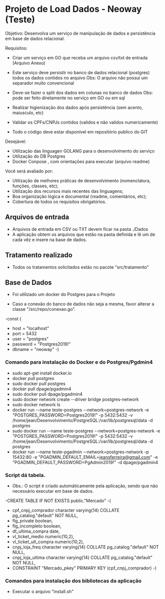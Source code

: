 # Projeto de Load Dados - Neoway (Teste)

Objetivo:
Desenvolva um serviço de manipulação de dados e persistência em base de dados relacional.

Requisitos:
- Criar um serviço em GO que receba um arquivo csv/txt de entrada (Arquivo Anexo)
- Este serviço deve persistir no banco de dados relacional (postgres) todos os dados contidos no arquivo
  Obs: O arquivo não possui um separador muito convencional
 
- Deve-se fazer o split dos dados em colunas no banco de dados
 Obs: pode ser feito diretamente no serviço em GO ou em sql
 
- Realizar higienização dos dados após persistência (sem acento, maiusculo, etc)
- Validar os CPFs/CNPJs contidos (validos e não validos numericamente)
- Todo o código deve estar disponível em repositório publico do GIT
 
Desejável:
- Utilização das linguagen GOLANG para o desenvolvimento do serviço
- Utilização do DB Postgres
- Docker Conpose , com orientações para executar (arquivo readme) 

Você será avaliado por:
- Utilização de melhores práticas de desenvolvimento (nomenclatura, funções, classes, etc);
- Utilização dos recursos mais recentes das linguagens;
- Boa organização lógica e documental (readme, comentários, etc);
- Cobertura de todos os requisitos obrigatórios.

## Arquivos de entrada
- Arquivos de entrada em CSV ou TXT devem ficar na pasta ./Dados
- A aplicação obtem os arquivos que estão na pasta definida e lê um de cada vêz e insere na base de dados.

## Tratamento realizado
- Todos os tratamentos solicitados estão no pacote "src/tratamento"

## Base de Dados
- Foi utilizado um docker do Postgres para o Projeto

- Caso a conexão do banco de dados não seja a mesma, favor alterar a classe "/src/repo/conexao.go".

-const (
-    host     = "localhost"
-    port     = 5432
-    user     = "postgres"
-    password = "Postgres2019!"
-    dbname   = "neoway"
-)

### Comando para instalação do Docker e do Postgres/Pgdmin4 

- sudo apt-get install docker.io
- docker pull postgres
- sudo docker pull postgres
- docker pull dpage/pgadmin4
- sudo docker pull dpage/pgadmin4
- sudo docker network create --driver bridge postgres-network
- sudo docker network ls
- docker run --name teste-postgres --network=postgres-network -e "POSTGRES_PASSWORD=Postgres2019!" -p 5432:5432 -v /home/jean/Desenvolvimento/PostgreSQL:/var/lib/postgresql/data -d postgres
- sudo docker run --name teste-postgres --network=postgres-network -e "POSTGRES_PASSWORD=Postgres2019!" -p 5432:5432 -v /home/jean/Desenvolvimento/PostgreSQL:/var/lib/postgresql/data -d postgres
- docker run --name teste-pgadmin --network=postgres-network -p 15432:80 -e "PGADMIN_DEFAULT_EMAIL=jeansferreira@gmail.com" -e "PGADMIN_DEFAULT_PASSWORD=PgAdmin2019!" -d dpage/pgadmin4

### Script dá tabela.
- Obs.: O script é criado automáticamente pela aplicação, sendo que não necessário executar em base de dados. 

-CREATE TABLE IF NOT EXISTS public."Mercado"
-(
-    cpf_cnpj_comprador character varying(14) COLLATE pg_catalog."default" NOT NULL,
-    flg_private boolean,
-    flg_incompleto boolean,
-    dt_ultima_compra date,
-    vl_ticket_medio numeric(10,2),
-    vl_ticket_ult_compra numeric(10,2),
-    cnpj_loja_freq character varying(14) COLLATE pg_catalog."default" NOT NULL,
-    cnpj_loja_ultima character varying(14) COLLATE pg_catalog."default" NOT NULL,
-    CONSTRAINT "Mercado_pkey" PRIMARY KEY (cpf_cnpj_comprador)
-)

### Comandos para instalação dos bibliotecas da aplicação

- Executar o arquivo "install.sh"
